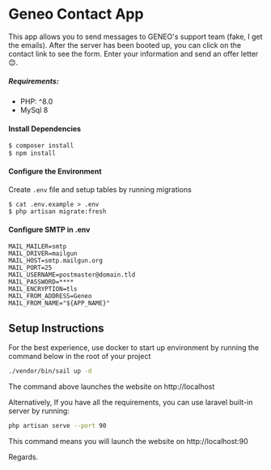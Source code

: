 # Geneo Contact App
This app allows you to send messages to GENEO's support team (fake, I get the emails). After the server has been booted up, you can click on the contact link to see the form. Enter your information and send an offer letter 😊.

##### Requirements:
- PHP: ^8.0
- MySql 8

#### Install Dependencies

```bash
$ composer install
$ npm install
```

#### Configure the Environment
Create `.env` file and setup tables by running migrations
```
$ cat .env.example > .env
$ php artisan migrate:fresh 
```

#### Configure SMTP in .env
```
MAIL_MAILER=smtp
MAIL_DRIVER=mailgun
MAIL_HOST=smtp.mailgun.org
MAIL_PORT=25
MAIL_USERNAME=postmaster@domain.tld
MAIL_PASSWORD=****
MAIL_ENCRYPTION=tls
MAIL_FROM_ADDRESS=Geneo
MAIL_FROM_NAME="${APP_NAME}"
```

## Setup Instructions
For the best experience, use docker to start up environment by running the command below in the root of your project
```bash 
./vendor/bin/sail up -d
``` 
The command above launches the website on http://localhost

Alternatively, If you have all the requirements, you can use laravel built-in server by running:

```bash 
php artisan serve --port 90
``` 
This command means you will launch the website on http://localhost:90



Regards.

